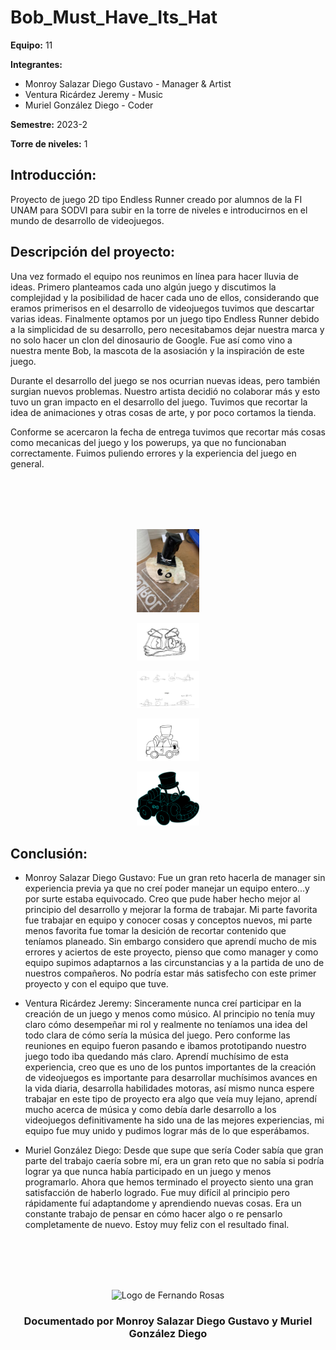# Bob_Must_Have_Its_Hat
**Equipo:** 11

**Integrantes:**

* Monroy Salazar Diego Gustavo - Manager & Artist
* Ventura Ricárdez Jeremy - Music 
* Muriel González Diego - Coder

**Semestre:** 2023-2

**Torre de niveles:** 1

## **Introducción:**
Proyecto de juego 2D tipo Endless Runner creado por alumnos de la FI UNAM para SODVI para subir en la torre de niveles
e introducirnos en el mundo de desarrollo de videojuegos.

## **Descripción del proyecto:**


Una vez formado el equipo nos reunimos en línea para hacer lluvia de ideas. Primero planteamos cada uno algún juego y discutimos la complejidad y la posibilidad de hacer cada uno de ellos, considerando que eramos primerisos en el desarrollo de videojuegos tuvimos que descartar varias ideas. Finalmente optamos por un juego tipo Endless Runner debido a la simplicidad de su desarrollo, pero necesitabamos dejar nuestra marca y no solo hacer un clon del dinosaurio de Google. Fue así como vino a nuestra mente Bob, la mascota de la asosiación y la inspiración de este juego. 


Durante el desarrollo del juego se nos ocurrian nuevas ideas, pero también surgian nuevos problemas. Nuestro artista decidió no colaborar más y esto tuvo un gran impacto en el desarrollo del juego. Tuvimos que recortar la idea de animaciones y otras cosas de arte, y por poco cortamos la tienda. 

Conforme se acercaron la fecha de entrega tuvimos que recortar más cosas como mecanicas del juego y los powerups, ya que no funcionaban correctamente. Fuimos puliendo errores y la experiencia del juego en general.

<div align="center">
<br>
<br>
<br>
<br>
<p align="center">
  <img src="bob.jpg" alt="Bob" width="100"/>
</p>
<p align="center">
  <img src="Bobboceto.jpg" alt="Bobboceto" width="100"/>
</p>
<p align="center">
  <img src="Boceto1.jpg" alt="Bobceto1" width="100"/>
</p>
<p align="center">
  <img src="CarroBoceto.jpg" alt="Boceto carro" width="100"/>
</p>
<p align="center">
  <img src="CarroNeonix.png" alt="Skin favorita" width="100"/>
</p>

</div>


## **Conclusión:** 

- Monroy Salazar Diego Gustavo: Fue un gran reto hacerla de manager sin experiencia previa ya que no creí poder manejar un equipo entero...y por surte estaba equivocado. Creo que pude haber hecho mejor al principio del desarrollo y mejorar la forma de trabajar. Mi parte favorita fue trabajar en equipo y conocer cosas y conceptos nuevos, mi parte menos favorita fue tomar la desición de recortar contenido que teníamos planeado. Sin embargo considero que aprendí mucho de mis errores y aciertos de este proyecto, pienso que como manager y como equipo supimos adaptarnos a las circunstancias y a la partida de uno de nuestros compañeros. No podría estar más satisfecho con este primer proyecto y con el equipo que tuve.

- Ventura Ricárdez Jeremy: Sinceramente nunca creí participar en la creación de un juego y menos como músico. Al principio no tenía muy claro cómo desempeñar mi rol y realmente no teníamos una idea del todo clara de cómo sería la música del juego. Pero conforme las reuniones en equipo fueron pasando e ibamos prototipando nuestro juego todo iba quedando más claro. Aprendí muchísimo de esta experiencia, creo que es uno de los puntos importantes de la creación de videojuegos es importante para desarrollar muchísimos avances en la vida diaria, desarrolla habilidades motoras, así mismo nunca espere trabajar en este tipo de proyecto era algo que veía muy lejano, aprendí mucho acerca de música y como debía darle desarrollo a los videojuegos definitivamente ha sido una de las mejores experiencias, mi equipo fue muy unido y pudimos lograr más de lo que esperábamos.

- Muriel González Diego: Desde que supe que sería Coder sabía que gran parte del trabajo caería sobre mí, era un gran reto que no sabía si podría lograr ya que nunca había participado en un juego y menos programarlo. Ahora que hemos terminado el proyecto siento una gran satisfacción de haberlo logrado. Fue muy difícil al principio pero rápidamente fuí adaptandome y aprendiendo nuevas cosas. Era un constante trabajo de pensar en cómo hacer algo o re pensarlo completamente de nuevo. Estoy muy feliz con el resultado final.


<!-- Cuando entregues tu documentación, por favor, borra todo lo que esté debajo. -->
<div align="center">
<br>
<br>
<br>
<br>
<p align="center">
  <img src=".png" alt="Logo de Fernando Rosas" width="100"/>
</p>
<h3 align="center">Documentado por Monroy Salazar Diego Gustavo y Muriel González Diego</h3>
</div>




